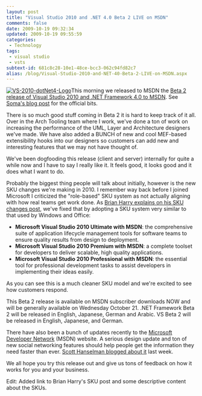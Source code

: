 ```yaml
---
layout: post
title: "Visual Studio 2010 and .NET 4.0 Beta 2 LIVE on MSDN"
comments: false
date: 2009-10-19 09:32:34
updated: 2009-10-19 09:55:59
categories:
 - Technology
tags:
 - visual studio
 - vsts
subtext-id: 681c8c28-10e1-48ce-bcc3-062c94fd82c7
alias: /blog/Visual-Studio-2010-and-NET-40-Beta-2-LIVE-on-MSDN.aspx
---
```



[![VS-2010-dotNet4-Logo](/images/blog/WindowsLiveWriter/VisualStudio2010and.NET.0Beta2LIVEonMSDN/3F70850C/VS2010dotNet4Logo_thumb.png)](/images/blog/WindowsLiveWriter/VisualStudio2010and.NET.0Beta2LIVEonMSDN/613C5D9D/VS2010dotNet4Logo.png)This morning we released to MSDN the [Beta 2 release of Visual Studio 2010 and .NET Framework 4.0 to MSDN](http://go.microsoft.com/fwlink/?LinkID=151797). See [Soma's blog post](http://blogs.msdn.com/somasegar/archive/2009/10/19/announcing-visual-studio-2010-and-net-fx-4-beta-2.aspx) for the official bits. 

There is so much good stuff coming in Beta 2 it is hard to keep track of it all. Over in the Arch Tooling team where I work, we've done a ton of work on increasing the performance of the UML, Layer and Architecture designers we've made. We have also added a BUNCH of new and cool MEF-based extensibility hooks into our designers so customers can add new and interesting features that we may not have thought of.

We've been dogfooding this release (client and server) internally for quite a while now and I have to say I really like it. It feels good, it looks good and it does what I want to do.

Probably the biggest thing people will talk about initially, however is the new SKU changes we're making in 2010. I remember way back before I joined Microsoft I criticized the "role-based" SKU system as not actually aligning with how real teams get work done. As [Brian Harry explains on his SKU changes post](http://blogs.msdn.com/bharry/archive/2009/10/19/vs-2010-licensing-changes.aspx), we've fixed that by adopting a SKU system very similar to that used by Windows and Office:

  * **Microsoft Visual Studio 2010 Ultimate with MSDN**: the comprehensive suite of application lifecycle management tools for software teams to ensure quality results from design to deployment. 
  * **Microsoft Visual Studio 2010 Premium with MSDN**: a complete toolset for developers to deliver scalable, high quality applications. 
  * **Microsoft Visual Studio 2010 Professional with MSDN**: the essential tool for professional development tasks to assist developers in implementing their ideas easily. 

As you can see this is a much cleaner SKU model and we're excited to see how customers respond. 

This Beta 2 release is available on MSDN subscriber downloads NOW and will be generally available on Wednesday October 21. .NET Framework Beta 2 will be released in English, Japanese, German and Arabic. VS Beta 2 will be released in English, Japanese, and German.

There have also been a bunch of updates recently to the [Microsoft Developer Network](http://msdn.microsoft.com/) (MSDN) website. A serious design update and ton of new social networking features should help people get the information they need faster than ever. [Scott Hanselman blogged about it](http://www.hanselman.com/blog/ANewMSDNForANewOperatingSystemAndANewDevelopmentEnvironment.aspx) last week.

We all hope you try this release out and give us tons of feedback on how it works for you and your business.

Edit: Added link to Brian Harry's SKU post and some descriptive content about the SKUs.
